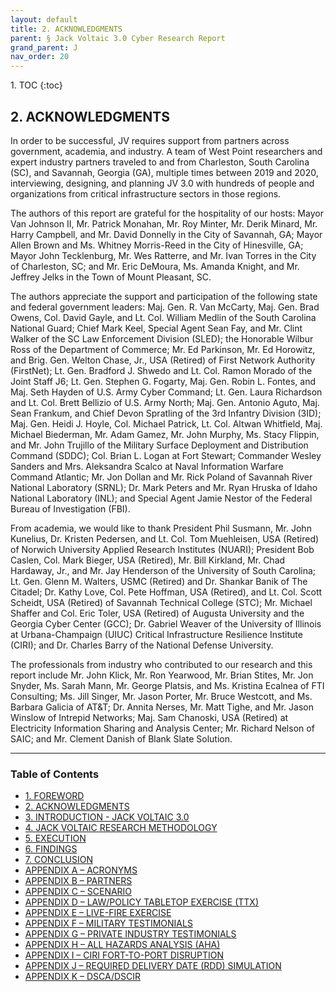 ```yaml
---
layout: default
title: 2. ACKNOWLEDGMENTS 
parent: § Jack Voltaic 3.0 Cyber Research Report 
grand_parent: J 
nav_order: 20 
---
```

<style>
.dont-break-out {
  /* These are technically the same, but use both */
  overflow-wrap: break-word;
  word-wrap: break-word;

  -ms-word-break: break-all;
  /* This is the dangerous one in WebKit, as it breaks things wherever */
  word-break: break-all;
  /* Instead use this non-standard one: */
  word-break: break-word;
}
</style>

<div class="dont-break-out" markdown="1">
1. TOC
{:toc}

## 2. ACKNOWLEDGMENTS
In order to be successful, JV requires support from partners across government, academia, and industry. A team of West Point researchers and expert industry partners traveled to and from Charleston, South Carolina (SC), and Savannah, Georgia (GA), multiple times between 2019 and 2020, interviewing, designing, and planning JV 3.0 with hundreds of people and organizations from critical infrastructure sectors in those regions.

The authors of this report are grateful for the hospitality of our hosts: Mayor Van Johnson II, Mr. Patrick Monahan, Mr. Roy Minter, Mr. Derik Minard, Mr. Harry Campbell, and Mr. David Donnelly in the City of Savannah, GA; Mayor Allen Brown and Ms. Whitney Morris-Reed in the City of Hinesville, GA; Mayor John Tecklenburg, Mr. Wes Ratterre, and Mr. Ivan Torres in the City of Charleston, SC; and Mr. Eric DeMoura, Ms. Amanda Knight, and Mr. Jeffrey Jelks in the Town of Mount Pleasant, SC.

The authors appreciate the support and participation of the following state and federal government leaders: Maj. Gen. R. Van McCarty, Maj. Gen. Brad Owens, Col. David Gayle, and Lt. Col. William Medlin of the South Carolina National Guard; Chief Mark Keel, Special Agent Sean Fay, and Mr. Clint Walker of the SC Law Enforcement Division (SLED); the Honorable Wilbur Ross of the Department of Commerce; Mr. Ed Parkinson, Mr. Ed Horowitz, and Brig. Gen. Welton Chase, Jr., USA (Retired) of First Network Authority (FirstNet); Lt. Gen. Bradford J. Shwedo and Lt. Col. Ramon Morado of the Joint Staff J6; Lt. Gen. Stephen G. Fogarty, Maj. Gen. Robin L. Fontes, and Maj. Seth Hayden of U.S. Army Cyber Command; Lt. Gen. Laura Richardson and Lt. Col. Brett Bellizio of U.S. Army North; Maj. Gen. Antonio Aguto, Maj. Sean Frankum, and Chief Devon Spratling of the 3rd Infantry Division (3ID); Maj. Gen. Heidi J. Hoyle, Col. Michael Patrick, Lt. Col. Altwan Whitfield, Maj. Michael Biederman, Mr. Adam Gamez, Mr. John Murphy, Ms. Stacy Flippin, and Mr. John Trujillo of the Military Surface Deployment and Distribution Command (SDDC); Col. Brian L. Logan at Fort Stewart; Commander Wesley Sanders and Mrs. Aleksandra Scalco at Naval Information Warfare Command Atlantic; Mr. Jon Dollan and Mr. Rick Poland of Savannah River National Laboratory (SRNL); Dr. Mark Peters and Mr. Ryan Hruska of Idaho National Laboratory (INL); and Special Agent Jamie Nestor of the Federal Bureau of Investigation (FBI).

From academia, we would like to thank President Phil Susmann, Mr. John Kunelius, Dr. Kristen Pedersen, and Lt. Col. Tom Muehleisen, USA (Retired) of Norwich University Applied Research Institutes (NUARI); President Bob Caslen, Col. Mark Bieger, USA (Retired), Mr. Bill Kirkland, Mr. Chad Hardaway, Jr., and Mr. Jay Henderson of the University of South Carolina; Lt. Gen. Glenn M. Walters, USMC (Retired) and Dr. Shankar Banik of The Citadel; Dr. Kathy Love, Col. Pete Hoffman, USA (Retired), and Lt. Col. Scott Scheidt, USA (Retired) of Savannah Technical College (STC); Mr. Michael Shaffer and Col. Eric Toler, USA (Retired) of Augusta University and the Georgia Cyber Center (GCC); Dr. Gabriel Weaver of the University of Illinois at Urbana-Champaign (UIUC) Critical Infrastructure Resilience Institute (CIRI); and Dr. Charles Barry of the National Defense University.

The professionals from industry who contributed to our research and this report include Mr. John Klick, Mr. Ron Yearwood, Mr. Brian Stites, Mr. Jon Snyder, Ms. Sarah Mann, Mr. George Platsis, and Ms. Kristina Ecalnea of FTI Consulting; Ms. Jill Singer, Mr. Jason Porter, Mr. Bruce Westcott, and Ms. Barbara Galicia of AT&T; Dr. Annita Nerses, Mr. Matt Tighe, and Mr. Jason Winslow of Intrepid Networks; Maj. Sam Chanoski, USA (Retired) at Electricity Information Sharing and Analysis Center; Mr. Richard Nelson of SAIC; and Mr. Clement Danish of Blank Slate Solution.

***

### Table of Contents

<ul><li> <a href="/docs/J/jack-voltaic-3-0-cyber-research-report-1/">1. FOREWORD</a></li><li> <a href="/docs/J/jack-voltaic-3-0-cyber-research-report-2/">2. ACKNOWLEDGMENTS</a></li><li> <a href="/docs/J/jack-voltaic-3-0-cyber-research-report-3/">3. INTRODUCTION - JACK VOLTAIC 3.0</a></li><li> <a href="/docs/J/jack-voltaic-3-0-cyber-research-report-4/">4. JACK VOLTAIC RESEARCH METHODOLOGY</a></li><li> <a href="/docs/J/jack-voltaic-3-0-cyber-research-report-5/">5. EXECUTION</a></li><li> <a href="/docs/J/jack-voltaic-3-0-cyber-research-report-6/">6. FINDINGS</a></li><li> <a href="/docs/J/jack-voltaic-3-0-cyber-research-report-7/">7. CONCLUSION</a></li><li> <a href="/docs/J/jack-voltaic-3-0-cyber-research-report-8/">APPENDIX A – ACRONYMS</a></li><li> <a href="/docs/J/jack-voltaic-3-0-cyber-research-report-9/">APPENDIX B – PARTNERS</a></li><li> <a href="/docs/J/jack-voltaic-3-0-cyber-research-report-10/">APPENDIX C – SCENARIO</a></li><li> <a href="/docs/J/jack-voltaic-3-0-cyber-research-report-11/">APPENDIX D – LAW/POLICY TABLETOP EXERCISE (TTX)</a></li><li> <a href="/docs/J/jack-voltaic-3-0-cyber-research-report-12/">APPENDIX E – LIVE-FIRE EXERCISE</a></li><li> <a href="/docs/J/jack-voltaic-3-0-cyber-research-report-13/">APPENDIX F – MILITARY TESTIMONIALS</a></li><li> <a href="/docs/J/jack-voltaic-3-0-cyber-research-report-14/">APPENDIX G – PRIVATE INDUSTRY TESTIMONIALS</a></li><li> <a href="/docs/J/jack-voltaic-3-0-cyber-research-report-15/">APPENDIX H – ALL HAZARDS ANALYSIS (AHA)</a></li><li> <a href="/docs/J/jack-voltaic-3-0-cyber-research-report-16/">APPENDIX I – CIRI FORT-TO-PORT DISRUPTION</a></li><li> <a href="/docs/J/jack-voltaic-3-0-cyber-research-report-17/">APPENDIX J – REQUIRED DELIVERY DATE (RDD) SIMULATION</a></li><li> <a href="/docs/J/jack-voltaic-3-0-cyber-research-report-18/">APPENDIX K – DSCA/DSCIR</a></li></ul>

</div>
